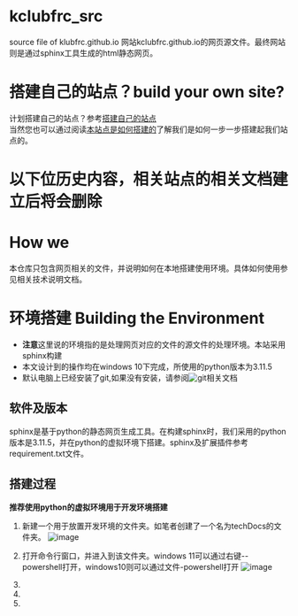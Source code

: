 # kclubfrc_src
source file of klubfrc.github.io
网站kclubfrc.github.io的网页源文件。最终网站则是通过sphinx工具生成的html静态网页。
# 搭建自己的站点？build your own site?
计划搭建自己的站点？参考[搭建自己的站点](https://docs.frc-9597.com/)  
当然您也可以通过阅读[本站点是如何搭建的](https://docs.frc-9597.com)了解我们是如何一步一步搭建起我们站点的。

# 以下位历史内容，相关站点的相关文档建立后将会删除
# How we
本仓库只包含网页相关的文件，并说明如何在本地搭建使用环境。具体如何使用参见相关技术说明文档。
# 环境搭建 Building the Environment
* **注意**这里说的环境指的是处理网页对应的文件的源文件的处理环境。本站采用sphinx构建
* 本文设计到的操作均在windows 10下完成，所使用的python版本为3.11.5
* 默认电脑上已经安装了git,如果没有安装，请参阅![git](https://git-scm.com/)相关文档
## 软件及版本
sphinx是基于python的静态网页生成工具。在构建sphinx时，我们采用的python版本是3.11.5，并在python的虚拟环境下搭建。sphinx及扩展插件参考requirement.txt文件。
## 搭建过程
**推荐使用python的虚拟环境用于开发环境搭建**
1. 新建一个用于放置开发环境的文件夹。如笔者创建了一个名为techDocs的文件夹。
![image](https://github.com/kclubfrc/kclubfrc_src/assets/158794672/5d668820-c520-4446-8d66-28acb5476df0)

2. 打开命令行窗口，并进入到该文件夹。windows 11可以通过右键--powershell打开，windows10则可以通过文件-powershell打开
![image](https://github.com/kclubfrc/kclubfrc_src/assets/158794672/1a77232a-604d-4488-aac9-fabd5b856b2b)
3. 

5. 
6. 

